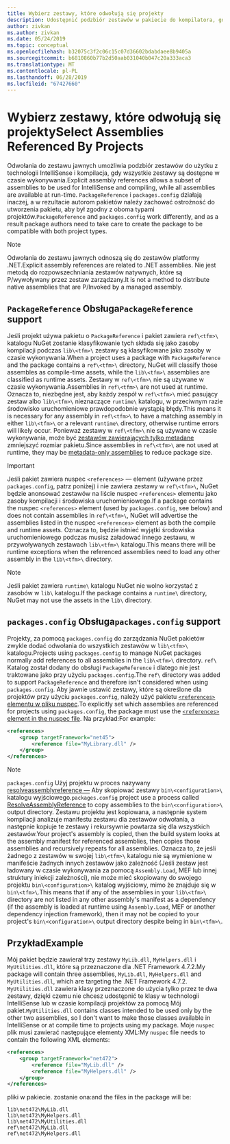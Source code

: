 ```yaml
---
title: Wybierz zestawy, które odwołują się projekty
description: Udostępnić podzbiór zestawów w pakiecie do kompilatora, gdy wszystkie zestawy są dostępne w czasie wykonywania.
author: zivkan
ms.author: zivkan
ms.date: 05/24/2019
ms.topic: conceptual
ms.openlocfilehash: b32075c3f2c06c15c07d36602bdabdaee8b9405a
ms.sourcegitcommit: b6810860b77b2d50aab031040b047c20a333aca3
ms.translationtype: MT
ms.contentlocale: pl-PL
ms.lasthandoff: 06/28/2019
ms.locfileid: "67427660"
---
```

# <a name="select-assemblies-referenced-by-projects"></a><span data-ttu-id="54c7a-103">Wybierz zestawy, które odwołują się projekty</span><span class="sxs-lookup"><span data-stu-id="54c7a-103">Select Assemblies Referenced By Projects</span></span>

<span data-ttu-id="54c7a-104">Odwołania do zestawu jawnych umożliwia podzbiór zestawów do użytku z technologii IntelliSense i kompilacja, gdy wszystkie zestawy są dostępne w czasie wykonywania.</span><span class="sxs-lookup"><span data-stu-id="54c7a-104">Explicit assembly references allows a subset of assemblies to be used for IntelliSense and compiling, while all assemblies are available at run-time.</span></span> <span data-ttu-id="54c7a-105">`PackageReference` i `packages.config` działają inaczej, a w rezultacie autorom pakietów należy zachować ostrożność do utworzenia pakietu, aby był zgodny z oboma typami projektów.</span><span class="sxs-lookup"><span data-stu-id="54c7a-105">`PackageReference` and `packages.config` work differently, and as a result package authors need to take care to create the package to be compatible with both project types.</span></span>

> [!Note]
> <span data-ttu-id="54c7a-106">Odwołania do zestawu jawnych odnoszą się do zestawów platformy .NET.</span><span class="sxs-lookup"><span data-stu-id="54c7a-106">Explicit assembly references are related to .NET assemblies.</span></span> <span data-ttu-id="54c7a-107">Nie jest metodą do rozpowszechniania zestawów natywnych, które są P/wywoływany przez zestaw zarządzany.</span><span class="sxs-lookup"><span data-stu-id="54c7a-107">It is not a method to distribute native assemblies that are P/Invoked by a managed assembly.</span></span>

## <a name="packagereference-support"></a><span data-ttu-id="54c7a-108">`PackageReference` Obsługa</span><span class="sxs-lookup"><span data-stu-id="54c7a-108">`PackageReference` support</span></span>

<span data-ttu-id="54c7a-109">Jeśli projekt używa pakietu o `PackageReference` i pakiet zawiera `ref\<tfm>\` katalogu NuGet zostanie klasyfikowanie tych składa się jako zasoby kompilacji podczas `lib\<tfm>\` zestawy są klasyfikowane jako zasoby w czasie wykonywania.</span><span class="sxs-lookup"><span data-stu-id="54c7a-109">When a project uses a package with `PackageReference` and the package contains a `ref\<tfm>\` directory, NuGet will classify those assembles as compile-time assets, while the `lib\<tfm>\` assemblies are classified as runtime assets.</span></span> <span data-ttu-id="54c7a-110">Zestawy w `ref\<tfm>\` nie są używane w czasie wykonywania.</span><span class="sxs-lookup"><span data-stu-id="54c7a-110">Assemblies in `ref\<tfm>\` are not used at runtime.</span></span> <span data-ttu-id="54c7a-111">Oznacza to, niezbędne jest, aby każdy zespół w `ref\<tfm>\` mieć pasujący zestaw albo `lib\<tfm>\` nieznaczące `runtime\` katalogu, w przeciwnym razie środowisko uruchomieniowe prawdopodobnie wystąpią błędy.</span><span class="sxs-lookup"><span data-stu-id="54c7a-111">This means it is necessary for any assembly in `ref\<tfm>\` to have a matching assembly in either `lib\<tfm>\` or a relevant `runtime\` directory, otherwise runtime errors will likely occur.</span></span> <span data-ttu-id="54c7a-112">Ponieważ zestawy w `ref\<tfm>\` nie są używane w czasie wykonywania, może być [zestawów zawierających tylko metadane](https://github.com/dotnet/roslyn/blob/master/docs/features/refout.md) zmniejszyć rozmiar pakietu.</span><span class="sxs-lookup"><span data-stu-id="54c7a-112">Since assemblies in `ref\<tfm>\` are not used at runtime, they may be [metadata-only assemblies](https://github.com/dotnet/roslyn/blob/master/docs/features/refout.md) to reduce package size.</span></span>

> [!Important]
> <span data-ttu-id="54c7a-113">Jeśli pakiet zawiera nuspec `<references>` — element (używane przez `packages.config`, patrz poniżej) i nie zawiera zestawy w `ref\<tfm>\`, NuGet będzie anonsować zestawów na liście nuspec `<references>` elementu jako zasoby kompilacji i środowiska uruchomieniowego.</span><span class="sxs-lookup"><span data-stu-id="54c7a-113">If a package contains the nuspec `<references>` element (used by `packages.config`, see below) and does not contain assemblies in `ref\<tfm>\`, NuGet will advertise the assemblies listed in the nuspec `<references>` element as both the compile and runtime assets.</span></span> <span data-ttu-id="54c7a-114">Oznacza to, będzie istnieć wyjątki środowiska uruchomieniowego podczas musisz załadować innego zestawu, w przywoływanych zestawach `lib\<tfm>\` katalogu.</span><span class="sxs-lookup"><span data-stu-id="54c7a-114">This means there will be runtime exceptions when the referenced assemblies need to load any other assembly in the `lib\<tfm>\` directory.</span></span>

> [!Note]
> <span data-ttu-id="54c7a-115">Jeśli pakiet zawiera `runtime\` katalogu NuGet nie wolno korzystać z zasobów w `lib\` katalogu.</span><span class="sxs-lookup"><span data-stu-id="54c7a-115">If the package contains a `runtime\` directory, NuGet may not use the assets in the `lib\` directory.</span></span>

## <a name="packagesconfig-support"></a><span data-ttu-id="54c7a-116">`packages.config` Obsługa</span><span class="sxs-lookup"><span data-stu-id="54c7a-116">`packages.config` support</span></span>

<span data-ttu-id="54c7a-117">Projekty, za pomocą `packages.config` do zarządzania NuGet pakietów zwykle dodać odwołania do wszystkich zestawów w `lib\<tfm>\` katalogu.</span><span class="sxs-lookup"><span data-stu-id="54c7a-117">Projects using `packages.config` to manage NuGet packages normally add references to all assemblies in the `lib\<tfm>\` directory.</span></span> <span data-ttu-id="54c7a-118">`ref\` Katalog został dodany do obsługi `PackageReference` i dlatego nie jest traktowane jako przy użyciu `packages.config`.</span><span class="sxs-lookup"><span data-stu-id="54c7a-118">The `ref\` directory was added to support `PackageReference` and therefore isn't considered when using `packages.config`.</span></span> <span data-ttu-id="54c7a-119">Aby jawnie ustawić zestawy, które są określone dla projektów przy użyciu `packages.config`, należy użyć pakietu [ `<references>` elementu w pliku nuspec](../reference/nuspec.md#explicit-assembly-references).</span><span class="sxs-lookup"><span data-stu-id="54c7a-119">To explicitly set which assemblies are referenced for projects using `packages.config`, the package must use the [`<references>` element in the nuspec file](../reference/nuspec.md#explicit-assembly-references).</span></span> <span data-ttu-id="54c7a-120">Na przykład:</span><span class="sxs-lookup"><span data-stu-id="54c7a-120">For example:</span></span>

```xml
<references>
    <group targetFramework="net45">
        <reference file="MyLibrary.dll" />
    </group>
</references>
```

> [!Note]
> <span data-ttu-id="54c7a-121">`packages.config` Użyj projektu w proces nazywany [resolveassemblyreference —](https://github.com/Microsoft/msbuild/blob/master/documentation/wiki/ResolveAssemblyReference.md) Aby skopiować zestawy `bin\<configuration>\` katalogu wyjściowego.</span><span class="sxs-lookup"><span data-stu-id="54c7a-121">`packages.config` project use a process called [ResolveAssemblyReference](https://github.com/Microsoft/msbuild/blob/master/documentation/wiki/ResolveAssemblyReference.md) to copy assemblies to the `bin\<configuration>\` output directory.</span></span> <span data-ttu-id="54c7a-122">Zestawu projektu jest kopiowana, a następnie system kompilacji analizuje manifestu zestawu dla zestawów odwołania, a następnie kopiuje te zestawy i rekursywnie powtarza się dla wszystkich zestawów.</span><span class="sxs-lookup"><span data-stu-id="54c7a-122">Your project's assembly is copied, then the build system looks at the assembly manifest for referenced assemblies, then copies those assemblies and recursively repeats for all assemblies.</span></span> <span data-ttu-id="54c7a-123">Oznacza to, że jeśli żadnego z zestawów w swojej `lib\<tfm>\` katalogu nie są wymienione w manifeście żadnych innych zestawów jako zależność (Jeśli zestaw jest ładowany w czasie wykonywania za pomocą `Assembly.Load`, MEF lub innej struktury iniekcji zależności), nie może mieć skopiowany do swojego projektu `bin\<configuration>\` katalog wyjściowy, mimo że znajduje się w `bin\<tfm>\`.</span><span class="sxs-lookup"><span data-stu-id="54c7a-123">This means that if any of the assemblies in your `lib\<tfm>\` directory are not listed in any other assembly's manifest as a dependency (if the assembly is loaded at runtime using `Assembly.Load`, MEF or another dependency injection framework), then it may not be copied to your project's `bin\<configuration>\` output directory despite being in `bin\<tfm>\`.</span></span>

## <a name="example"></a><span data-ttu-id="54c7a-124">Przykład</span><span class="sxs-lookup"><span data-stu-id="54c7a-124">Example</span></span>

<span data-ttu-id="54c7a-125">Mój pakiet będzie zawierał trzy zestawy `MyLib.dll`, `MyHelpers.dll` i `MyUtilities.dll`, które są przeznaczone dla .NET Framework 4.7.2.</span><span class="sxs-lookup"><span data-stu-id="54c7a-125">My package will contain three assemblies, `MyLib.dll`, `MyHelpers.dll` and `MyUtilities.dll`, which are targeting the .NET Framework 4.7.2.</span></span> <span data-ttu-id="54c7a-126">`MyUtilities.dll` zawiera klasy przeznaczone do użycia tylko przez te dwa zestawy, dzięki czemu nie chcesz udostępnić te klasy w technologii IntelliSense lub w czasie kompilacji projektów za pomocą Mój pakiet.</span><span class="sxs-lookup"><span data-stu-id="54c7a-126">`MyUtilities.dll` contains classes intended to be used only by the other two assemblies, so I don't want to make those classes available in IntelliSense or at compile time to projects using my package.</span></span> <span data-ttu-id="54c7a-127">Moje `nuspec` plik musi zawierać następujące elementy XML:</span><span class="sxs-lookup"><span data-stu-id="54c7a-127">My `nuspec` file needs to contain the following XML elements:</span></span>

```xml
<references>
    <group targetFramework="net472">
        <reference file="MyLib.dll" />
        <reference file="MyHelpers.dll" />
    </group>
</references>
```

<span data-ttu-id="54c7a-128">pliki w pakiecie. zostanie ona:</span><span class="sxs-lookup"><span data-stu-id="54c7a-128">and the files in the package will be:</span></span>

```text
lib\net472\MyLib.dll
lib\net472\MyHelpers.dll
lib\net472\MyUtilities.dll
ref\net472\MyLib.dll
ref\net472\MyHelpers.dll
```
